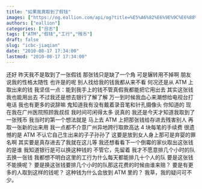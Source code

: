 ```yaml
---
title: "如果我真取到了假钱"
images: ["https://og.eallion.com/api/og?title=%E5%A6%82%E6%9E%9C%E6%88%91%E7%9C%9F%E5%8F%96%E5%88%B0%E4%BA%86%E5%81%87%E9%92%B1"]
authors: ["eallion"]
categories: ["日志"]
tags: ["ATM","假钱","工行","残币"]
draft: false
slug: "icbc-jiaqian"
date: "2010-08-17 17:34:00"
lastmod: "2010-08-17 17:34:00"
---
```


还好
 昨天我不是取到了一张假钱
 那张钱只是缺了一个角
 可是辗转用不掉啊
 朋友说我的性格太随性
 也许是的呢
 别人找给我的钱我都从来不看
 何况还是从 ATM 上取出来的钱
 我坚信一点：能到我手上的钱不管真假我都能把它用出去
 其实这张钱我也能用出去
 不过我还是想去银行了解了解
 万一到时候我血心来潮想给电视台打电话
 我也有更多的说辞嘛
 鬼知道我有没有戴着录音笔和针孔摄像头
 你知道的
 现在我在广州医院照顾我叔叔
 我时间可闲得太多
 说真的
 我还是今天才知道我取到了一张残币
 我当时的第一个想法就是
 马上去 ATM 上把那张钱给存进去残害别人
 再取一张新的出来用
 我一点都不介意广州异地跨行取款高达 4 块每笔的手续费
 很遗憾的是
 ATM 不认它自己生出来的子子孙孙了
 这要是放到女人身上那可是弃婴的罪名啊
 其实要是真存进去了我就在这儿等
 我还想看看下一个倒霉的家伙取出这张钱的是谁
 我知道银行是可以换这种钱的
 不管它，先留着
 我才不愿意排几个小时的队去换一张钱
 我都想不明白这里的工行为什么每天都能排几十个人的队
 要是这张钱不能换呢？
 要是换这张钱要排几个小时的队那这花费的时候由谁来赔？
 要是有更多的人取到这样的钱呢？
 这种钱为什么会放到 ATM 里的？
 我草，我的疑问可不少。
